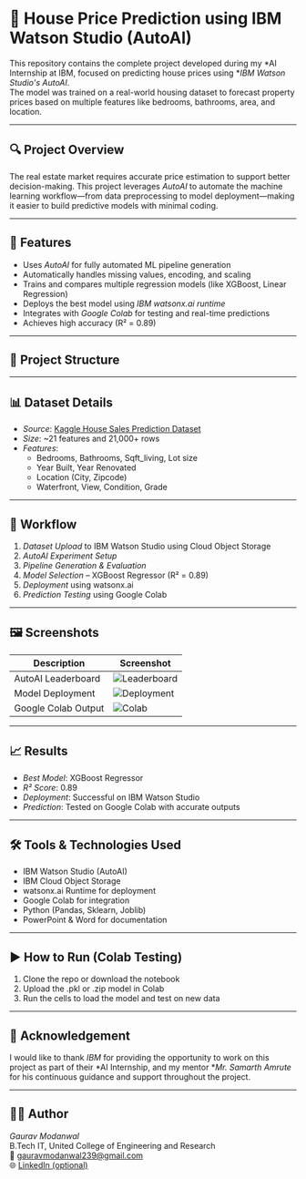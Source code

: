 # 🏡 House Price Prediction using IBM Watson Studio (AutoAI)

This repository contains the complete project developed during my *AI Internship at IBM, focused on predicting house prices using **IBM Watson Studio's AutoAI*.  
The model was trained on a real-world housing dataset to forecast property prices based on multiple features like bedrooms, bathrooms, area, and location.

---

## 🔍 Project Overview

The real estate market requires accurate price estimation to support better decision-making. This project leverages *AutoAI* to automate the machine learning workflow—from data preprocessing to model deployment—making it easier to build predictive models with minimal coding.

---

## 🚀 Features

- Uses *AutoAI* for fully automated ML pipeline generation  
- Automatically handles missing values, encoding, and scaling  
- Trains and compares multiple regression models (like XGBoost, Linear Regression)  
- Deploys the best model using *IBM watsonx.ai runtime*  
- Integrates with *Google Colab* for testing and real-time predictions  
- Achieves high accuracy (R² = 0.89)

---

## 📂 Project Structure




---

## 📊 Dataset Details

- *Source*: [Kaggle House Sales Prediction Dataset](https://www.kaggle.com/datasets/harlfoxem/housesalesprediction)  
- *Size*: ~21 features and 21,000+ rows  
- *Features*:
  - Bedrooms, Bathrooms, Sqft_living, Lot size
  - Year Built, Year Renovated
  - Location (City, Zipcode)
  - Waterfront, View, Condition, Grade

---

## 🔁 Workflow

1. *Dataset Upload* to IBM Watson Studio using Cloud Object Storage  
2. *AutoAI Experiment Setup*  
3. *Pipeline Generation & Evaluation*  
4. *Model Selection* – XGBoost Regressor (R² = 0.89)  
5. *Deployment* using watsonx.ai  
6. *Prediction Testing* using Google Colab

---

## 🖼 Screenshots

| Description            | Screenshot               |
|------------------------|--------------------------|
| AutoAI Leaderboard     | ![Leaderboard](screenshots/leaderboard.png) |
| Model Deployment       | ![Deployment](screenshots/deployment.png) |
| Google Colab Output    | ![Colab](screenshots/colab_output.png) |

---

## 📈 Results

- *Best Model*: XGBoost Regressor  
- *R² Score*: 0.89  
- *Deployment*: Successful on IBM Watson Studio  
- *Prediction*: Tested on Google Colab with accurate outputs

---

## 🛠 Tools & Technologies Used

- IBM Watson Studio (AutoAI)
- IBM Cloud Object Storage
- watsonx.ai Runtime for deployment
- Google Colab for integration
- Python (Pandas, Sklearn, Joblib)
- PowerPoint & Word for documentation

---

## ▶ How to Run (Colab Testing)

1. Clone the repo or download the notebook
2. Upload the .pkl or .zip model in Colab
3. Run the cells to load the model and test on new data

---

## 🙏 Acknowledgement

I would like to thank *IBM* for providing the opportunity to work on this project as part of their *AI Internship, and my mentor **Mr. Samarth Amrute* for his continuous guidance and support throughout the project.

---

## 👩‍💻 Author

*Gaurav Modanwal*  
B.Tech IT, United College of Engineering and Research  
📧 gauravmodanwal239@gmail.com  
🌐 [LinkedIn (optional)](https://linkedin.com/in/your-profile)

